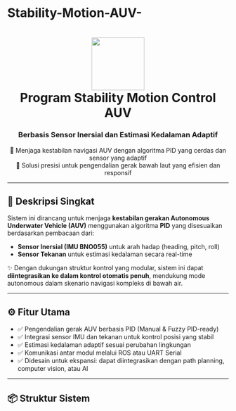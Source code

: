 # Stability-Motion-AUV-
<h1 align="center">
  <img src="https://raw.githubusercontent.com/yourusername/yourrepo/main/assets/auv_logo.png" width="120"/>
  <br>
  Program Stability Motion Control AUV
</h1>

<h3 align="center">Berbasis Sensor Inersial dan Estimasi Kedalaman Adaptif</h3>

<p align="center">
  🚀 Menjaga kestabilan navigasi AUV dengan algoritma PID yang cerdas dan sensor yang adaptif<br>
  🤖 Solusi presisi untuk pengendalian gerak bawah laut yang efisien dan responsif
</p>

---

## 🧠 Deskripsi Singkat

Sistem ini dirancang untuk menjaga **kestabilan gerakan Autonomous Underwater Vehicle (AUV)** menggunakan algoritma **PID** yang disesuaikan berdasarkan pembacaan dari:

- **Sensor Inersial (IMU BNO055)** untuk arah hadap (heading, pitch, roll)
- **Sensor Tekanan** untuk estimasi kedalaman secara real-time

✨ Dengan dukungan struktur kontrol yang modular, sistem ini dapat **diintegrasikan ke dalam kontrol otomatis penuh**, mendukung mode autonomous dalam skenario navigasi kompleks di bawah air.

---

## ⚙️ Fitur Utama

- ✅ Pengendalian gerak AUV berbasis PID (Manual & Fuzzy PID-ready)
- ✅ Integrasi sensor IMU dan tekanan untuk kontrol posisi yang stabil
- ✅ Estimasi kedalaman adaptif sesuai perubahan lingkungan
- ✅ Komunikasi antar modul melalui ROS atau UART Serial
- ✅ Didesain untuk ekspansi: dapat diintegrasikan dengan path planning, computer vision, atau AI

---

## 📦 Struktur Sistem

